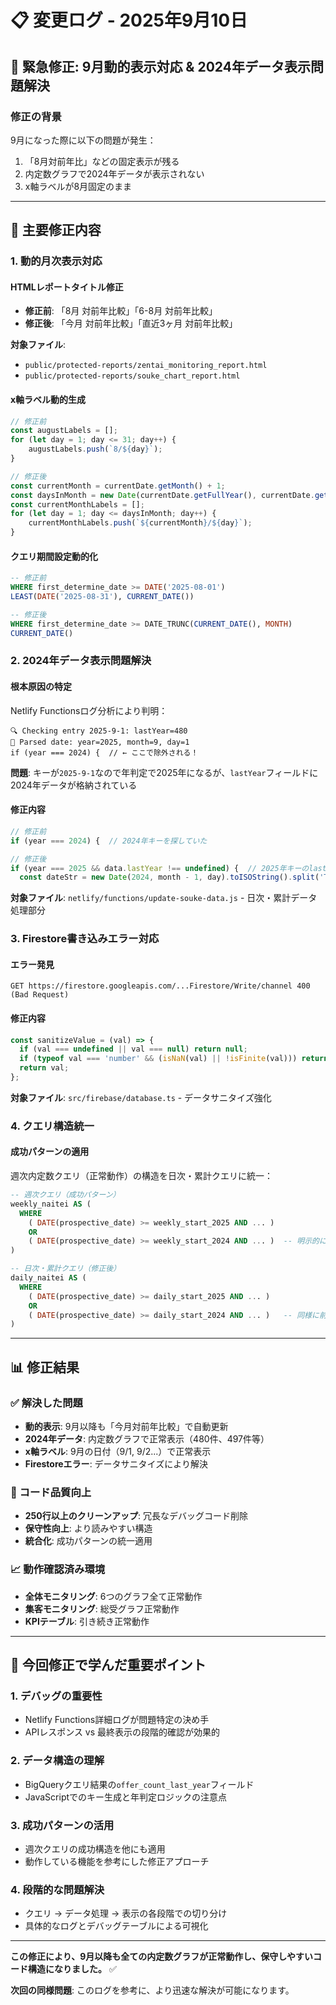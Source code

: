 # 📋 変更ログ - 2025年9月10日

## 🚨 **緊急修正: 9月動的表示対応 & 2024年データ表示問題解決**

### **修正の背景**
9月になった際に以下の問題が発生：
1. 「8月対前年比」などの固定表示が残る
2. 内定数グラフで2024年データが表示されない
3. x軸ラベルが8月固定のまま

---

## 🔧 **主要修正内容**

### **1. 動的月次表示対応**

#### **HTMLレポートタイトル修正**
- **修正前**: 「8月 対前年比較」「6-8月 対前年比較」
- **修正後**: 「今月 対前年比較」「直近3ヶ月 対前年比較」

**対象ファイル**:
- `public/protected-reports/zentai_monitoring_report.html`  
- `public/protected-reports/souke_chart_report.html`

#### **x軸ラベル動的生成**
```javascript
// 修正前
const augustLabels = [];
for (let day = 1; day <= 31; day++) {
    augustLabels.push(`8/${day}`);
}

// 修正後  
const currentMonth = currentDate.getMonth() + 1;
const daysInMonth = new Date(currentDate.getFullYear(), currentDate.getMonth() + 1, 0).getDate();
const currentMonthLabels = [];
for (let day = 1; day <= daysInMonth; day++) {
    currentMonthLabels.push(`${currentMonth}/${day}`);
}
```

#### **クエリ期間設定動的化**
```sql
-- 修正前
WHERE first_determine_date >= DATE('2025-08-01')
LEAST(DATE('2025-08-31'), CURRENT_DATE())

-- 修正後
WHERE first_determine_date >= DATE_TRUNC(CURRENT_DATE(), MONTH)
CURRENT_DATE()
```

### **2. 2024年データ表示問題解決**

#### **根本原因の特定**
Netlify Functionsログ分析により判明：
```
🔍 Checking entry 2025-9-1: lastYear=480
📅 Parsed date: year=2025, month=9, day=1
if (year === 2024) {  // ← ここで除外される！
```

**問題**: キーが`2025-9-1`なので年判定で2025年になるが、`lastYear`フィールドに2024年データが格納されている

#### **修正内容**
```javascript
// 修正前
if (year === 2024) {  // 2024年キーを探していた

// 修正後  
if (year === 2025 && data.lastYear !== undefined) {  // 2025年キーのlastYearを処理
  const dateStr = new Date(2024, month - 1, day).toISOString().split('T')[0];  // 2024年日付に変換
```

**対象ファイル**: `netlify/functions/update-souke-data.js` - 日次・累計データ処理部分

### **3. Firestore書き込みエラー対応**

#### **エラー発見**
```
GET https://firestore.googleapis.com/...Firestore/Write/channel 400 (Bad Request)
```

#### **修正内容**
```javascript
const sanitizeValue = (val) => {
  if (val === undefined || val === null) return null;
  if (typeof val === 'number' && (isNaN(val) || !isFinite(val))) return 0;
  return val;
};
```

**対象ファイル**: `src/firebase/database.ts` - データサニタイズ強化

### **4. クエリ構造統一**

#### **成功パターンの適用**
週次内定数クエリ（正常動作）の構造を日次・累計クエリに統一：

```sql
-- 週次クエリ（成功パターン）
weekly_naitei AS (
  WHERE
    ( DATE(prospective_date) >= weekly_start_2025 AND ... ) 
    OR
    ( DATE(prospective_date) >= weekly_start_2024 AND ... )  -- 明示的に前年も取得
)

-- 日次・累計クエリ（修正後）
daily_naitei AS (
  WHERE
    ( DATE(prospective_date) >= daily_start_2025 AND ... )
    OR  
    ( DATE(prospective_date) >= daily_start_2024 AND ... )   -- 同様に前年も取得
)
```

---

## 📊 **修正結果**

### **✅ 解決した問題**
- **動的表示**: 9月以降も「今月対前年比較」で自動更新
- **2024年データ**: 内定数グラフで正常表示（480件、497件等）
- **x軸ラベル**: 9月の日付（9/1, 9/2...）で正常表示
- **Firestoreエラー**: データサニタイズにより解決

### **🧹 コード品質向上**
- **250行以上のクリーンアップ**: 冗長なデバッグコード削除
- **保守性向上**: より読みやすい構造
- **統合化**: 成功パターンの統一適用

### **📈 動作確認済み環境**
- **全体モニタリング**: 6つのグラフ全て正常動作
- **集客モニタリング**: 総受グラフ正常動作  
- **KPIテーブル**: 引き続き正常動作

---

## 🎯 **今回修正で学んだ重要ポイント**

### **1. デバッグの重要性**
- Netlify Functions詳細ログが問題特定の決め手
- APIレスポンス vs 最終表示の段階的確認が効果的

### **2. データ構造の理解**
- BigQueryクエリ結果の`offer_count_last_year`フィールド
- JavaScriptでのキー生成と年判定ロジックの注意点

### **3. 成功パターンの活用**
- 週次クエリの成功構造を他にも適用
- 動作している機能を参考にした修正アプローチ

### **4. 段階的な問題解決**
- クエリ → データ処理 → 表示の各段階での切り分け
- 具体的なログとデバッグテーブルによる可視化

---

**この修正により、9月以降も全ての内定数グラフが正常動作し、保守しやすいコード構造になりました。** ✅

**次回の同様問題**: このログを参考に、より迅速な解決が可能になります。
